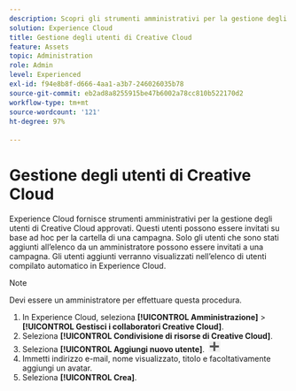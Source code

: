 ```yaml
---
description: Scopri gli strumenti amministrativi per la gestione degli utenti approvati di Creative Cloud in Experience Cloud.
solution: Experience Cloud
title: Gestione degli utenti di Creative Cloud
feature: Assets
topic: Administration
role: Admin
level: Experienced
exl-id: f94e8b8f-d666-4aa1-a3b7-246026035b78
source-git-commit: eb2ad8a8255915be47b6002a78cc810b522170d2
workflow-type: tm+mt
source-wordcount: '121'
ht-degree: 97%

---
```


# Gestione degli utenti di Creative Cloud

Experience Cloud fornisce strumenti amministrativi per la gestione degli utenti di Creative Cloud approvati. Questi utenti possono essere invitati su base ad hoc per la cartella di una campagna. Solo gli utenti che sono stati aggiunti all’elenco da un amministratore possono essere invitati a una campagna. Gli utenti aggiunti verranno visualizzati nell’elenco di utenti compilato automatico in Experience Cloud.

>[!NOTE]
>
>Devi essere un amministratore per effettuare questa procedura.

1. In Experience Cloud, seleziona **[!UICONTROL Amministrazione]** > **[!UICONTROL Gestisci i collaboratori Creative Cloud]**.
1. Seleziona **[!UICONTROL Condivisione di risorse di Creative Cloud]**.
1. Seleziona **[!UICONTROL Aggiungi nuovo utente]**.   ![aggiungi nuovo utente](assets/mac_add_icon.png)
1. Immetti indirizzo e-mail, nome visualizzato, titolo e facoltativamente aggiungi un avatar.
1. Seleziona **[!UICONTROL Crea]**.
